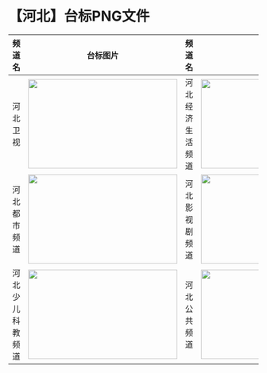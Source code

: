 # 【河北】台标PNG文件
|频道名|台标图片|频道名|台标图片|
|:---|:---:|:---|:---:|
|河北卫视|<img src="https://raw.githubusercontent.com/wanglindl/TVLogo/main/img/Hebei.png" width="300" height="180">|河北经济生活频道|<img src="https://raw.githubusercontent.com/wanglindl/TVLogo/main/img/Hebei1.png" width="300" height="180">|
|河北都市频道|<img src="https://raw.githubusercontent.com/wanglindl/TVLogo/main/img/Hebei2.png" width="300" height="180">|河北影视剧频道|<img src="https://raw.githubusercontent.com/wanglindl/TVLogo/main/img/Hebei3.png" width="300" height="180">|
|河北少儿科教频道|<img src="https://raw.githubusercontent.com/wanglindl/TVLogo/main/img/Hebei4.png" width="300" height="180">|河北公共频道|<img src="https://raw.githubusercontent.com/wanglindl/TVLogo/main/img/Hebei5.png" width="300" height="180">|
